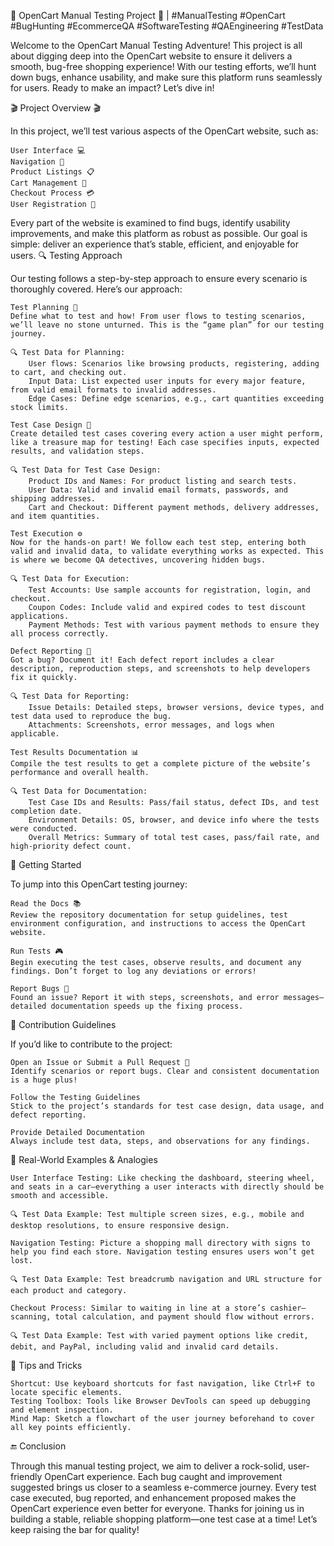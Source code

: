 🛒 OpenCart Manual Testing Project 🎯 | #ManualTesting #OpenCart #BugHunting #EcommerceQA #SoftwareTesting #QAEngineering #TestData

Welcome to the OpenCart Manual Testing Adventure! This project is all about digging deep into the OpenCart website to ensure it delivers a smooth, bug-free shopping experience! With our testing efforts, we’ll hunt down bugs, enhance usability, and make sure this platform runs seamlessly for users. Ready to make an impact? Let’s dive in!

🎬 Project Overview 🎬

In this project, we’ll test various aspects of the OpenCart website, such as:

    User Interface 💻
    Navigation 🚦
    Product Listings 📋
    Cart Management 🛒
    Checkout Process 💳
    User Registration 👤

Every part of the website is examined to find bugs, identify usability improvements, and make this platform as robust as possible. Our goal is simple: deliver an experience that’s stable, efficient, and enjoyable for users.
🔍 Testing Approach

Our testing follows a step-by-step approach to ensure every scenario is thoroughly covered. Here’s our approach:

    Test Planning 📅
    Define what to test and how! From user flows to testing scenarios, we’ll leave no stone unturned. This is the “game plan” for our testing journey.

    🔍 Test Data for Planning:
        User flows: Scenarios like browsing products, registering, adding to cart, and checking out.
        Input Data: List expected user inputs for every major feature, from valid email formats to invalid addresses.
        Edge Cases: Define edge scenarios, e.g., cart quantities exceeding stock limits.

    Test Case Design 📝
    Create detailed test cases covering every action a user might perform, like a treasure map for testing! Each case specifies inputs, expected results, and validation steps.

    🔍 Test Data for Test Case Design:
        Product IDs and Names: For product listing and search tests.
        User Data: Valid and invalid email formats, passwords, and shipping addresses.
        Cart and Checkout: Different payment methods, delivery addresses, and item quantities.

    Test Execution ⚙️
    Now for the hands-on part! We follow each test step, entering both valid and invalid data, to validate everything works as expected. This is where we become QA detectives, uncovering hidden bugs.

    🔍 Test Data for Execution:
        Test Accounts: Use sample accounts for registration, login, and checkout.
        Coupon Codes: Include valid and expired codes to test discount applications.
        Payment Methods: Test with various payment methods to ensure they all process correctly.

    Defect Reporting 🐞
    Got a bug? Document it! Each defect report includes a clear description, reproduction steps, and screenshots to help developers fix it quickly.

    🔍 Test Data for Reporting:
        Issue Details: Detailed steps, browser versions, device types, and test data used to reproduce the bug.
        Attachments: Screenshots, error messages, and logs when applicable.

    Test Results Documentation 📊
    Compile the test results to get a complete picture of the website’s performance and overall health.

    🔍 Test Data for Documentation:
        Test Case IDs and Results: Pass/fail status, defect IDs, and test completion date.
        Environment Details: OS, browser, and device info where the tests were conducted.
        Overall Metrics: Summary of total test cases, pass/fail rate, and high-priority defect count.

📖 Getting Started

To jump into this OpenCart testing journey:

    Read the Docs 📚
    Review the repository documentation for setup guidelines, test environment configuration, and instructions to access the OpenCart website.

    Run Tests 🎮
    Begin executing the test cases, observe results, and document any findings. Don’t forget to log any deviations or errors!

    Report Bugs 🚩
    Found an issue? Report it with steps, screenshots, and error messages—detailed documentation speeds up the fixing process.

🌟 Contribution Guidelines

If you’d like to contribute to the project:

    Open an Issue or Submit a Pull Request 📝
    Identify scenarios or report bugs. Clear and consistent documentation is a huge plus!

    Follow the Testing Guidelines
    Stick to the project’s standards for test case design, data usage, and defect reporting.

    Provide Detailed Documentation
    Always include test data, steps, and observations for any findings.

🧠 Real-World Examples & Analogies

    User Interface Testing: Like checking the dashboard, steering wheel, and seats in a car—everything a user interacts with directly should be smooth and accessible.

    🔍 Test Data Example: Test multiple screen sizes, e.g., mobile and desktop resolutions, to ensure responsive design.

    Navigation Testing: Picture a shopping mall directory with signs to help you find each store. Navigation testing ensures users won’t get lost.

    🔍 Test Data Example: Test breadcrumb navigation and URL structure for each product and category.

    Checkout Process: Similar to waiting in line at a store’s cashier—scanning, total calculation, and payment should flow without errors.

    🔍 Test Data Example: Test with varied payment options like credit, debit, and PayPal, including valid and invalid card details.

📌 Tips and Tricks

    Shortcut: Use keyboard shortcuts for fast navigation, like Ctrl+F to locate specific elements.
    Testing Toolbox: Tools like Browser DevTools can speed up debugging and element inspection.
    Mind Map: Sketch a flowchart of the user journey beforehand to cover all key points efficiently.

🔚 Conclusion

Through this manual testing project, we aim to deliver a rock-solid, user-friendly OpenCart experience. Each bug caught and improvement suggested brings us closer to a seamless e-commerce journey. Every test case executed, bug reported, and enhancement proposed makes the OpenCart experience even better for everyone. Thanks for joining us in building a stable, reliable shopping platform—one test case at a time! Let’s keep raising the bar for quality!